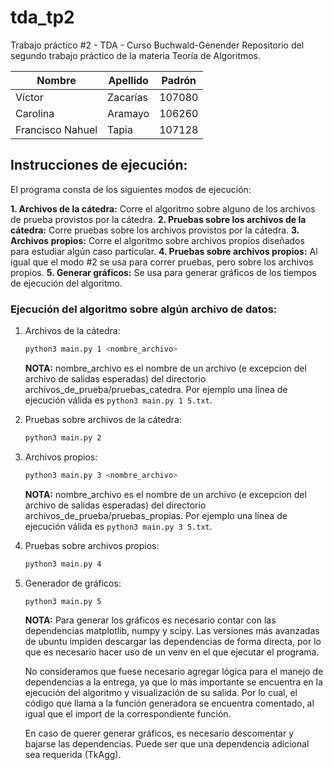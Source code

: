 # tda_tp2
Trabajo práctico #2 - TDA - Curso Buchwald-Genender
Repositorio del segundo trabajo práctico de la materia Teoría de Algoritmos. 

| Nombre           | Apellido      | Padrón   |
|------------------|---------------|----------|
| Víctor           | Zacarías      | 107080   |
| Carolina         | Aramayo       | 106260   |
| Francisco Nahuel | Tapia         | 107128   |

## Instrucciones de ejecución:

El programa consta de los siguientes modos de ejecución:

**1. Archivos de la cátedra:** Corre el algoritmo sobre alguno de los archivos de prueba provistos por la cátedra.
**2. Pruebas sobre los archivos de la cátedra:** Corre pruebas sobre los archivos provistos por la cátedra.
**3. Archivos propios:** Corre el algoritmo sobre archivos propios diseñados para estudiar algún caso particular.
**4. Pruebas sobre archivos propios:** Al igual que el modo #2 se usa para correr pruebas, pero sobre los archivos propios.
**5. Generar gráficos:** Se usa para generar gráficos de los tiempos de ejecución del algoritmo.

### Ejecución del algoritmo sobre algún archivo de datos:

1. Archivos de la cátedra:

    ```bash
    python3 main.py 1 <nombre_archivo>
    ```
    **NOTA:** nombre_archivo es el nombre de un archivo (e excepcion del archivo de salidas esperadas) del directorio
    archivos_de_prueba/pruebas_catedra. Por ejemplo una línea de ejecución válida es `python3 main.py 1 5.txt`.

2. Pruebas sobre archivos de la cátedra:

    ```bash
    python3 main.py 2
    ```

3. Archivos propios:

    ```bash
    python3 main.py 3 <nombre_archivo>
    ```
     **NOTA:** nombre_archivo es el nombre de un archivo (e excepcion del archivo de salidas esperadas) del directorio
    archivos_de_prueba/pruebas_propias. Por ejemplo una línea de ejecución válida es `python3 main.py 3 5.txt`.

4. Pruebas sobre archivos propios:
    
    ```bash
    python3 main.py 4
    ```

5. Generador de gráficos:

    ```bash
    python3 main.py 5
    ```
   **NOTA:** Para generar los gráficos es necesario contar con las dependencias matplotlib, numpy y scipy. 
   Las versiones más avanzadas de ubuntu impiden descargar las dependencias de forma directa, por lo que es 
   necesario hacer uso de un venv en el que ejecutar el programa.

    No consideramos que fuese necesario agregar lógica para el manejo de dependencias a la entrega, ya que lo más 
    importante se encuentra en la ejecución del algoritmo y visualización de su salida. Por lo cual, el
    código que llama a la función generadora se encuentra comentado, al igual que el import de 
    la correspondiente función.
        
     En caso de querer generar gráficos, es necesario descomentar y bajarse las dependencias. Puede ser que una 
     dependencia adicional sea requerida (TkAgg).
